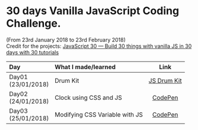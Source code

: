 # 30 days Vanilla JavaScript Coding Challenge.
(From 23rd January 2018 to 23rd February 2018)<br>
Credit for the projects: [JavaScript 30 — Build 30 things with vanilla JS in 30 days with 30 tutorials](https://javascript30.com/)

<!-- ### Day01 (23/01/2018)
Made a Drum Kit<br>
Clone the repo **[here](https://github.com/akashgiricse/JavaScript30/archive/master.zip)** and goto "Day01-JavaScript_Drum_Kit" directory and open index.html in your browser. 

### Day02 (24/01/2018)
Made a Clock using CSS and JS. <br>
See the working project on CodePen **[here](https://codepen.io/akashgiricse/pen/eyaVwg)**

### Day03 (25/01/2018)
Learned how to create css variable and modify them with JS<br>
See the working project on CodePen **[here](https://codepen.io/akashgiricse/pen/EoBpeQ)** -->

| Day         | What I made/learned         | Link |
|:------------|:----------------------------|:-----:|
| Day01 <br> (23/01/2018) | Drum Kit | [JS Drum Kit](https://rawgit.com/akashgiricse/JavaScript30/master/Day01-JavaScript_Drum_Kit/index.html) |
| Day02 <br> (24/01/2018) | Clock using CSS and JS | [CodePen](https://codepen.io/akashgiricse/pen/eyaVwg) |
| Day03 <br> (25/01/2018) | Modifying CSS Variable with JS | [CodePen](https://codepen.io/akashgiricse/pen/EoBpeQ) |